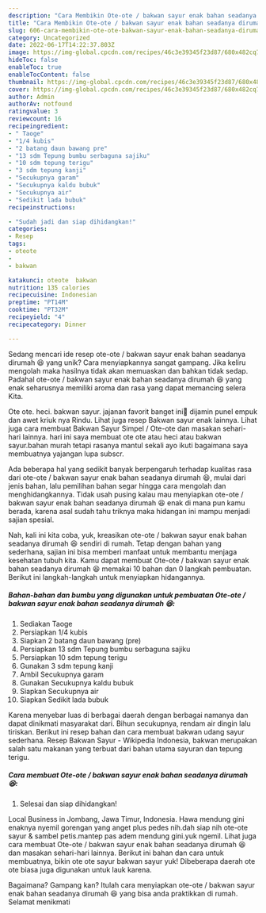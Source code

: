 ```yaml
---
description: "Cara Membikin Ote-ote / bakwan sayur enak bahan seadanya dirumah 😆 yang Lezat"
title: "Cara Membikin Ote-ote / bakwan sayur enak bahan seadanya dirumah 😆 yang Lezat"
slug: 606-cara-membikin-ote-ote-bakwan-sayur-enak-bahan-seadanya-dirumah-yang-lezat
category: Uncategorized
date: 2022-06-17T14:22:37.803Z
image: https://img-global.cpcdn.com/recipes/46c3e39345f23d87/680x482cq70/ote-ote-bakwan-sayur-enak-bahan-seadanya-dirumah-foto-resep-utama.jpg
hideToc: false
enableToc: true
enableTocContent: false
thumbnail: https://img-global.cpcdn.com/recipes/46c3e39345f23d87/680x482cq70/ote-ote-bakwan-sayur-enak-bahan-seadanya-dirumah-foto-resep-utama.jpg
cover: https://img-global.cpcdn.com/recipes/46c3e39345f23d87/680x482cq70/ote-ote-bakwan-sayur-enak-bahan-seadanya-dirumah-foto-resep-utama.jpg
author: Admin
authorAv: notfound
ratingvalue: 3
reviewcount: 16
recipeingredient:
- " Taoge"
- "1/4 kubis"
- "2 batang daun bawang pre"
- "13 sdm Tepung bumbu serbaguna sajiku"
- "10 sdm tepung terigu"
- "3 sdm tepung kanji"
- "Secukupnya garam"
- "Secukupnya kaldu bubuk"
- "Secukupnya air"
- "Sedikit lada bubuk"
recipeinstructions:

- "Sudah jadi dan siap dihidangkan!"
categories:
- Resep
tags:
- oteote
- 
- bakwan

katakunci: oteote  bakwan 
nutrition: 135 calories
recipecuisine: Indonesian
preptime: "PT14M"
cooktime: "PT32M"
recipeyield: "4"
recipecategory: Dinner

---
```





Sedang mencari ide resep ote-ote / bakwan sayur enak bahan seadanya dirumah 😆 yang unik? Cara menyiapkannya sangat gampang. Jika keliru mengolah maka hasilnya tidak akan memuaskan dan bahkan tidak sedap. Padahal ote-ote / bakwan sayur enak bahan seadanya dirumah 😆 yang enak seharusnya memiliki aroma dan rasa yang dapat memancing selera Kita.





Ote ote. heci. bakwan sayur. jajanan favorit banget ini🥰 dijamin punel empuk dan awet kriuk nya Rindu. Lihat juga resep Bakwan sayur enak lainnya. Lihat juga cara membuat Bakwan Sayur Simpel / Ote-ote dan masakan sehari-hari lainnya. hari ini saya membuat ote ote atau heci atau bakwan sayur.bahan murah tetapi rasanya mantul sekali ayo ikuti bagaimana saya membuatnya yajangan lupa subscr.

Ada beberapa hal yang sedikit banyak berpengaruh terhadap kualitas rasa dari ote-ote / bakwan sayur enak bahan seadanya dirumah 😆, mulai dari jenis bahan, lalu pemilihan bahan segar hingga cara mengolah dan menghidangkannya. Tidak usah pusing kalau mau menyiapkan ote-ote / bakwan sayur enak bahan seadanya dirumah 😆 enak di mana pun kamu berada, karena asal sudah tahu triknya maka hidangan ini mampu menjadi sajian spesial.






Nah, kali ini kita coba, yuk, kreasikan ote-ote / bakwan sayur enak bahan seadanya dirumah 😆 sendiri di rumah. Tetap dengan bahan yang sederhana, sajian ini bisa memberi manfaat untuk membantu menjaga kesehatan tubuh kita. Kamu dapat membuat Ote-ote / bakwan sayur enak bahan seadanya dirumah 😆 memakai 10 bahan dan 0 langkah pembuatan. Berikut ini langkah-langkah untuk menyiapkan hidangannya.

<!--inarticleads1-->

##### Bahan-bahan dan bumbu yang digunakan untuk pembuatan Ote-ote / bakwan sayur enak bahan seadanya dirumah 😆:

1. Sediakan  Taoge
1. Persiapkan 1/4 kubis
1. Siapkan 2 batang daun bawang (pre)
1. Persiapkan 13 sdm Tepung bumbu serbaguna sajiku
1. Persiapkan 10 sdm tepung terigu
1. Gunakan 3 sdm tepung kanji
1. Ambil Secukupnya garam
1. Gunakan Secukupnya kaldu bubuk
1. Siapkan Secukupnya air
1. Siapkan Sedikit lada bubuk


Karena menyebar luas di berbagai daerah dengan berbagai namanya dan dapat dinikmati masyarakat dari. Bihun secukupnya, rendam air dingin lalu tiriskan. Berikut ini resep bahan dan cara membuat bakwan udang sayur sederhana. Resep Bakwan Sayur - Wikipedia Indonesia, bakwan merupakan salah satu makanan yang terbuat dari bahan utama sayuran dan tepung terigu. 

<!--inarticleads2-->

##### Cara membuat Ote-ote / bakwan sayur enak bahan seadanya dirumah 😆:


1. Selesai dan siap dihidangkan!

Local Business in Jombang, Jawa Timur, Indonesia. Hawa mendung gini enaknya nyemil gorengan yang anget plus pedes nih.dah siap nih ote-ote sayur &amp; sambel petis.mantep pas adem mendung gini.yuk ngemil. Lihat juga cara membuat Ote-ote / bakwan sayur enak bahan seadanya dirumah 😆 dan masakan sehari-hari lainnya. Berikut ini bahan dan cara untuk membuatnya, bikin ote ote sayur bakwan sayur yuk! Dibeberapa daerah ote ote biasa juga digunakan untuk lauk karena. 

Bagaimana? Gampang kan? Itulah cara menyiapkan ote-ote / bakwan sayur enak bahan seadanya dirumah 😆 yang bisa anda praktikkan di rumah. Selamat menikmati
